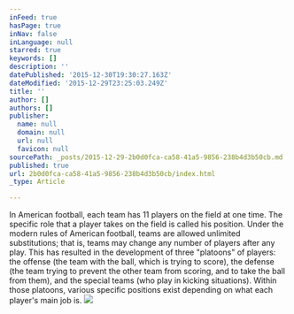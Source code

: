 ```yaml
---
inFeed: true
hasPage: true
inNav: false
inLanguage: null
starred: true
keywords: []
description: ''
datePublished: '2015-12-30T19:30:27.163Z'
dateModified: '2015-12-29T23:25:03.249Z'
title: ''
author: []
authors: []
publisher:
  name: null
  domain: null
  url: null
  favicon: null
sourcePath: _posts/2015-12-29-2b0d0fca-ca58-41a5-9856-238b4d3b50cb.md
published: true
url: 2b0d0fca-ca58-41a5-9856-238b4d3b50cb/index.html
_type: Article

---
```

In American football, each team has 11 players on the field at one time. The specific role that a player takes on the field is called his position. Under the modern rules of American football, teams are allowed unlimited substitutions; that is, teams may change any number of players after any play. This has resulted in the development of three "platoons" of players: the offense (the team with the ball, which is trying to score), the defense (the team trying to prevent the other team from scoring, and to take the ball from them), and the special teams (who play in kicking situations). Within those platoons, various specific positions exist depending on what each player's main job is.
![](https://the-grid-user-content.s3-us-west-2.amazonaws.com/b3c1e1f4-f1a4-4682-bc26-e2b6f7315627.jpg)
